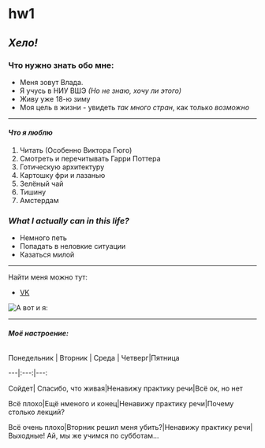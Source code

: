 # hw1


## ***Хело!***



### **Что нужно знать обо мне:**


* Меня зовут Влада.
* Я учусь в НИУ ВШЭ *(Но не знаю, хочу ли этого)*
* Живу уже 18-ю зиму
* Моя цель в жизни - увидеть *так много стран*, как только *возможно*


______________________________________


#### ***Что я люблю***


1. Читать (Особенно Виктора Гюго)
2. Смотреть и перечитывать Гарри Поттера
3. Готическую архитектуру 
4. Картошку фри и лазанью
5. Зелёный чай
6. Тишину
7. Амстердам


### ***What I actually can in this life?***


* Немного петь
* Попадать в неловкие ситуации 
* Казаться милой 


_____________________________________________

Найти меня можно тут:


* [VK](https://vk.com/shokoladkavladunz)



![А вот и я:](https://vk.com/photo71420192_456247879)



___________________________________________________________________


###### ***Моё настроение:***


Понедельник | Вторник | Среда | Четверг|Пятница



---|:---:|---:

Сойдет| Спасибо, что живая|Ненавижу практику речи|Всё ок, но нет


Всё плохо|Ещё нменого и конец|Ненавижу практику речи|Почему столько лекций?


Всё очень плохо|Вторник решил меня убить?|Ненавижу практику речи|Выходные! Ай, мы же учимся по субботам... 
